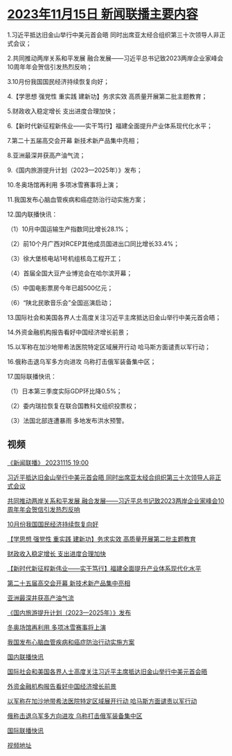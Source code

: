 # [2023年11月15日 新闻联播主要内容](https://tv.cctv.com/lm/xwlb/day/20231115.shtml)

1.习近平抵达旧金山举行中美元首会晤 同时出席亚太经合组织第三十次领导人非正式会议；

2.共同推动两岸关系和平发展 融合发展——习近平总书记致2023两岸企业家峰会10周年年会贺信引发热烈反响；

3.10月份我国国民经济持续恢复向好；

4.【学思想 强党性 重实践 建新功】务求实效 高质量开展第二批主题教育；

5.财政收入稳定增长 支出进度合理加快；

6.【新时代新征程新伟业——实干笃行】福建全面提升产业体系现代化水平；

7.第二十五届高交会开幕 新技术新产品集中亮相；

8.亚洲最深井获高产油气流；

9.《国内旅游提升计划（2023—2025年）》发布；

10.冬奥场馆再利用 多项冰雪赛事将上演；

11.我国发布心脑血管疾病和癌症防治行动实施方案；

12.国内联播快讯：

（1）10月中国运输生产指数同比增长28.1%；

（2）前10个月广西对RCEP其他成员国进出口同比增长33.4%；

（3）徐大堡核电站1号机组核岛工程开工；

（4）首届全国大豆产业博览会在哈尔滨开幕；

（5）中国电影票房今年已超500亿元；

（6）“陕北民歌音乐会”全国巡演启动；

13.国际社会和美国各界人士高度关注习近平主席抵达旧金山举行中美元首会晤；

14.外资金融机构报告看好中国经济增长前景；

15.以军称在加沙地带希法医院特定区域展开行动 哈马斯方面谴责以军行动；

16.俄称击退乌军多方向进攻 乌称打击俄军装备集中区；

17.国际联播快讯：

（1）日本第三季度实际GDP环比降0.5%；

（2）委内瑞拉恢复在联合国教科文组织投票权；

（3）法国北部连遭暴雨 多地发布洪水预警。

## 视频

[《新闻联播》 20231115 19:00](https://tv.cctv.com/2023/11/15/VIDEBHZ8Ri9zAyAqHIxxmVzl231115.shtml)

[习近平抵达旧金山举行中美元首会晤 同时出席亚太经合组织第三十次领导人非正式会议](https://tv.cctv.com/2023/11/15/VIDEGeeZly1a3NPKrX94Cf2j231115.shtml)

[共同推动两岸关系和平发展 融合发展——习近平总书记致2023两岸企业家峰会10周年年会贺信引发热烈反响](https://tv.cctv.com/2023/11/15/VIDEklt0BxWoq5HZtbK1ZrKN231115.shtml)

[10月份我国国民经济持续恢复向好](https://tv.cctv.com/2023/11/15/VIDEkVQzlVufCwJLgpCgzMxE231115.shtml)

[【学思想 强党性 重实践 建新功】务求实效 高质量开展第二批主题教育](https://tv.cctv.com/2023/11/15/VIDEQaYTF16s1Be9odtv6RJa231115.shtml)

[财政收入稳定增长 支出进度合理加快](https://tv.cctv.com/2023/11/15/VIDEk1FU1mOiCfVAInQ92kUk231115.shtml)

[【新时代新征程新伟业——实干笃行】福建全面提升产业体系现代化水平](https://tv.cctv.com/2023/11/15/VIDEC1XDlL61lm7XtXiQb793231115.shtml)

[第二十五届高交会开幕 新技术新产品集中亮相](https://tv.cctv.com/2023/11/15/VIDE9BTKDnJisVrYxFiHTO3i231115.shtml)

[亚洲最深井获高产油气流](https://tv.cctv.com/2023/11/15/VIDEvM9eeUKP08F6HTef2bpS231115.shtml)

[《国内旅游提升计划（2023—2025年）》发布](https://tv.cctv.com/2023/11/15/VIDEGTOZjBSBffDgONDveICZ231115.shtml)

[冬奥场馆再利用 多项冰雪赛事将上演](https://tv.cctv.com/2023/11/15/VIDEDOxK1N9xEyGLX6NNlttu231115.shtml)

[我国发布心脑血管疾病和癌症防治行动实施方案](https://tv.cctv.com/2023/11/15/VIDEh9JVCUlOb5N7IR8Ue2q3231115.shtml)

[国内联播快讯](https://tv.cctv.com/2023/11/15/VIDEyz7hCPUM8OJJqozHXAoW231115.shtml)

[国际社会和美国各界人士高度关注习近平主席抵达旧金山举行中美元首会晤](https://tv.cctv.com/2023/11/15/VIDEPWqN4LH1tWSgOGMmDJNf231115.shtml)

[外资金融机构报告看好中国经济增长前景](https://tv.cctv.com/2023/11/15/VIDEOGNJVZpWKygO9qNfpJXA231115.shtml)

[以军称在加沙地带希法医院特定区域展开行动 哈马斯方面谴责以军行动](https://tv.cctv.com/2023/11/15/VIDEmhUmll8WjnD3CN617uEC231115.shtml)

[俄称击退乌军多方向进攻 乌称打击俄军装备集中区](https://tv.cctv.com/2023/11/15/VIDEkSfotAyVkR641XwVZzNH231115.shtml)

[国际联播快讯](https://tv.cctv.com/2023/11/15/VIDEHcGWgoj3suDZYBFAp1d6231115.shtml)

[视频地址](https://tv.cctv.com/lm/xwlb/day/20231115.shtml) 

